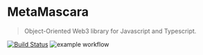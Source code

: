 MetaMascara
===========

> Object-Oriented Web3 library for Javascript and Typescript.

[![Build Status](https://img.shields.io/github/workflow/status/lcnvdl/metamascara/ci.svg)](https://github.com/lcnvdl/metamascara/actions?query=workflow:ci)
![example workflow](https://github.com/lcnvdl/metamascara/actions/workflows/ci.yml/badge.svg)
